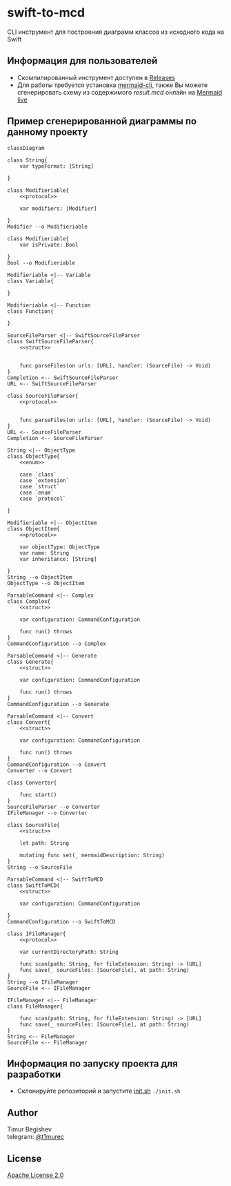 # swift-to-mcd
CLI инструмент для построения диаграмм классов из исходного кода на Swift

## Информация для пользователей
- Скомпилированный инструмент доступен в [Releases]
- Для работы требуется установка [mermaid-cli], также Вы можете сгенерировать схему из содержимого *result.mcd* онлайн на [Mermaid live]

## Пример сгенерированной диаграммы по данному проекту
```mermaid
classDiagram

class String{
	var typeFormat: [String]
	
}

class Modifieriable{
	<<protocol>>

	var modifiers: [Modifier]
	
}
Modifier --o Modifieriable

class Modifieriable{
	var isPrivate: Bool
	
}
Bool --o Modifieriable

Modifieriable <|-- Variable
class Variable{
	
}

Modifieriable <|-- Function
class Function{
	
}

SourceFileParser <|-- SwiftSourceFileParser
class SwiftSourceFileParser{
	<<struct>>

	
	func parseFiles(on urls: [URL], handler: (SourceFile) -> Void)
}
Completion <-- SwiftSourceFileParser
URL <-- SwiftSourceFileParser

class SourceFileParser{
	<<protocol>>

	
	func parseFiles(on urls: [URL], handler: (SourceFile) -> Void)
}
URL <-- SourceFileParser
Completion <-- SourceFileParser

String <|-- ObjectType
class ObjectType{
	<<enum>>

	case `class`
	case `extension`
	case `struct`
	case `enum`
	case `protocol`
	
}

Modifieriable <|-- ObjectItem
class ObjectItem{
	<<protocol>>

	var objectType: ObjectType
	var name: String
	var inheritance: [String]
	
}
String --o ObjectItem
ObjectType --o ObjectItem

ParsableCommand <|-- Complex
class Complex{
	<<struct>>

	var configuration: CommandConfiguration
	
	func run() throws
}
CommandConfiguration --o Complex

ParsableCommand <|-- Generate
class Generate{
	<<struct>>

	var configuration: CommandConfiguration
	
	func run() throws
}
CommandConfiguration --o Generate

ParsableCommand <|-- Convert
class Convert{
	<<struct>>

	var configuration: CommandConfiguration
	
	func run() throws
}
CommandConfiguration --o Convert
Converter --o Convert

class Converter{
	
	func start()
}
SourceFileParser --o Converter
IFileManager --o Converter

class SourceFile{
	<<struct>>

	let path: String
	
	mutating func set(_ mermaidDescription: String)
}
String --o SourceFile

ParsableCommand <|-- SwiftToMCD
class SwiftToMCD{
	<<struct>>

	var configuration: CommandConfiguration
	
}
CommandConfiguration --o SwiftToMCD

class IFileManager{
	<<protocol>>

	var currentDirectoryPath: String
	
	func scan(path: String, for fileExtension: String) -> [URL]
	func save(_ sourceFiles: [SourceFile], at path: String)
}
String --o IFileManager
SourceFile <-- IFileManager

IFileManager <|-- FileManager
class FileManager{
	
	func scan(path: String, for fileExtension: String) -> [URL]
	func save(_ sourceFiles: [SourceFile], at path: String)
}
String <-- FileManager
SourceFile <-- FileManager
```

## Информация по запуску проекта для разработки
- Склонируйте репозиторий и запустите [init.sh]
`./init.sh`

## Author
Timur Begishev\
telegram: [@t1murec]

## License
[Apache License 2.0]

[Releases]: <https://github.com/TimuREC/swift-to-mcd/releases>
[Mermaid live]: <https://mermaid.live/>
[init.sh]: <https://github.com/TimuREC/swift-to-mcd/blob/main/init.sh>
[mermaid-cli]: <https://github.com/mermaid-js/mermaid-cli>
[@t1murec]: <https://t.me/t1murec>
[Apache License 2.0]: <https://github.com/TimuREC/swift-to-mcd/blob/main/LICENSE>
